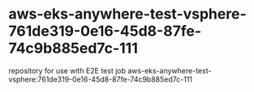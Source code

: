 # aws-eks-anywhere-test-vsphere-761de319-0e16-45d8-87fe-74c9b885ed7c-111
repository for use with E2E test job aws-eks-anywhere-test-vsphere:761de319-0e16-45d8-87fe-74c9b885ed7c-111
